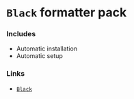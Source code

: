 # `Black` formatter pack

### Includes

- Automatic installation
- Automatic setup

### Links

- [`Black`](https://github.com/psf/black)
